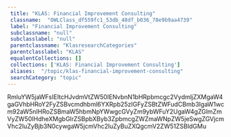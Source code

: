 ```yaml
--- 
 title: "KLAS: Financial Improvement Consulting" 
 classname:  "OWLClass_df559fc1_53db_48df_b036_78e9b9aa4739" 
 label: "Financial Improvement Consulting" 
 subclassname: "null" 
 subclasslabel: "null" 
 parentclassname: "KlasresearchCategories" 
 parentclasslabel: "KLAS" 
 equalentCollections: [] 
 collections: ['KLAS: Financial Improvement Consulting']
 aliases:  "/topic/klas-financial-improvement-consulting"  
 searchCategory: "topic" 
---
```

RmluYW5jaWFsIEltcHJvdmVtZW50IENvbnN1bHRpbmcgc2VydmljZXMgaW4gaGVhbHRoY2FyZSBvcmdhbml6YXRpb25zIGFyZSBtZWFudCBmb3IgaW1wcm92aW5nIHRoZSBmaW5hbmNpYWwgcGVyZm9ybWFuY2UgaW4gZGlmZmVyZW50IHdheXMgbGlrZSBpbXByb3ZpbmcgZWZmaWNpZW5jeSwgZGVjcmVhc2luZyBjb3N0cywgaW5jcmVhc2luZyBuZXQgcmV2ZW51ZSBldGMu